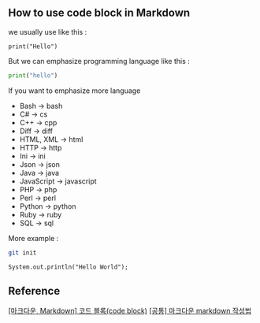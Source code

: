 ## How to use code block in Markdown

we usually use like this :

```
print("Hello")
```

But we can emphasize programming language like this :

```python
print("hello")
```

If you want to emphasize more language

* Bash -> bash
* C# -> cs
* C++ -> cpp
* Diff -> diff
* HTML, XML -> html
* HTTP -> http
* Ini -> ini
* Json -> json
* Java -> java
* JavaScript -> javascript
* PHP -> php
* Perl -> perl
* Python -> python
* Ruby -> ruby
* SQL -> sql

More example :

```bash
git init
```

```
System.out.println("Hello World");
```

## Reference

[[마크다운, Markdown] 코드 블록(code block)](https://computer-science-student.tistory.com/366)
[[공통] 마크다운 markdown 작성법](https://gist.github.com/ihoneymon/652be052a0727ad59601)


